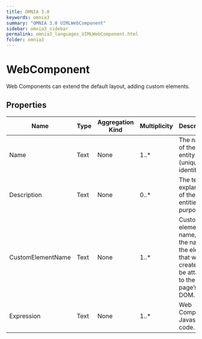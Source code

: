 ```yaml
---
title: OMNIA 3.0
keywords: omnia3
summary: "OMNIA 3.0 UIMLWebComponent"
sidebar: omnia3_sidebar
permalink: omnia3_languages_UIMLWebComponent.html
folder: omnia3
---
```


# WebComponent
Web Components can extend the default layout, adding custom elements.
## Properties

| Name | Type | Aggregation Kind | Multiplicity | Description |
| --------- | --------- | --------- | --------- | --------- |
| Name | Text | None | 1..* | The name of the entity (unique identifier). |
| Description | Text | None | 0..* | The textual explanation of the entities’ purpose. |
| CustomElementName | Text | None | 1..* | Custom element name, or the name of the element that will be created to be attached to the page’s DOM. |
| Expression | Text | None | 1..* | Web Component Javascript code. |


